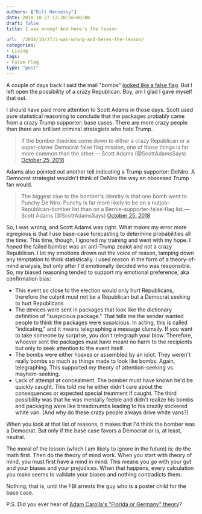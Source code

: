 ```yaml
---
authors: ["Bill Hennessy"]
date: 2018-10-27 13:20:56+00:00
draft: false
title: I was wrong! And here's the lesson

url:  /2018/10/27/i-was-wrong-and-heres-the-lesson/
categories:
- Living
tags:
- False Flag
type: "post"
---
```





A couple of days back I said the mail "bombs" [looked like a false flag](https://www.hennessysview.com/2018/10/25/looks-like-a-false-flag-event/). But I left open the possibility of a crazy Republican. Boy, am I glad I gave myself that out.







I should have paid more attention to Scott Adams in those days. Scott used pure statistical reasoning to conclude that the packages probably came from a crazy Trump supporter: base cases. There are more crazy people than there are brilliant criminal strategists who hate Trump.







> If the bomber theories come down to either a crazy Republican or a super-clever Democrat false flag mission, one of those things is far more common than the other.— Scott Adams (@ScottAdamsSays) [October 25, 2018](https://twitter.com/ScottAdamsSays/status/1055493472088543234?ref_src=twsrc%5Etfw)
> 
> 







Adams also pointed out another tell indicating a Trump supporter: DeNiro. A Democrat strategist wouldn't think of DeNiro the way an obsessed Trump fan would.







> The biggest clue to the bomber's identity is that one bomb went to Punchy De Niro. Punchy is far more likely to be on a nutjob-Republican-bomber list than on a Bernie-supporter-false-flag list.— Scott Adams (@ScottAdamsSays) [October 25, 2018](https://twitter.com/ScottAdamsSays/status/1055486220459958272?ref_src=twsrc%5Etfw)
> 
> 







So, I was wrong, and Scott Adams was right. What makes my error more egregious is that I use base-case forecasting to determine probabilities all the time. This time, though, I ignored my training and went with my hope. I _hoped_ the failed bomber was an anti-Trump zealot and not a crazy Republican. I let my emotions drown out the voice of reason, tamping down any temptation to think statistically. I used reason in the form of a theory-of-mind analysis, but only after I'd emotionally decided who was responsible. So, my biased reasoning tended to support my emotional preference, aka confirmation bias:





  * This event so close to the election would only hurt Republicans, therefore the culprit must not be a Republican but a Democrat seeking to hurt Republicans  
  * The devices were sent in packages that look like the dictionary definition of "suspicious package." That tells me the sender wanted people to think the packages were suspicious. In acting, this is called "indicating," and it means telegraphing a message clumsily. If you want to take someone by surprise, you don't telegraph your blow. Therefore, whoever sent the packages must have meant no harm to the recipients but only to seek attention to the event itself.  
  * The bombs were either hoaxes or assembled by an idiot. They weren't really bombs so much as things made to look like bombs. Again, telegraphing. This supported my theory of attention-seeking vs. mayhem-seeking.  
  * Lack of attempt at concealment. The bomber must have known he'd be quickly caught. This told me he either didn't care about the consequences or expected special treatment if caught. The third possibility was that he was mentally feeble and didn't realize his bombs and packaging were like breadcrumbs leading to his crazily stickered white van. (And why do these crazy people always drive white vans?)





When you look at that list of reasons, it makes that I'd think the bomber was a Democrat. But only if the base case favors a Democrat or is, at least, neutral.







The moral of the lesson (which I am likely to ignore in the future) is: do the math first. Then do the theory of mind work. When you start with theory of mind, you must first have a mind in mind. This means you go with your gut and your biases and your prejudices. When that happens, every calculation you make seems to validate your biases and nothing contradicts them.







Nothing, that is, until the FBI arrests the guy who is a poster child for the base case.







P.S. Did you ever hear of [Adam Carolla's "Florida or Germany" theory](https://www.urbandictionary.com/define.php?term=germany%20or%20florida)?



